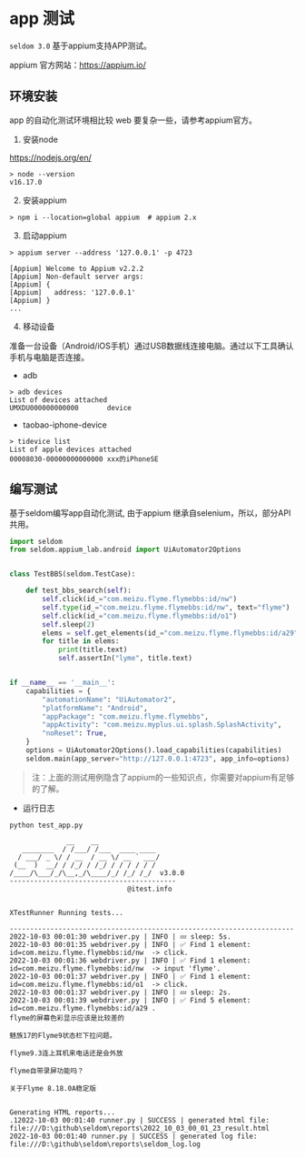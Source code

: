 # app 测试

`seldom 3.0` 基于appium支持APP测试。

appium 官方网站：https://appium.io/

## 环境安装

app 的自动化测试环境相比较 web 要复杂一些，请参考appium官方。

1. 安装node

https://nodejs.org/en/

```shell
> node --version
v16.17.0
```

2. 安装appium

```shell
> npm i --location=global appium  # appium 2.x
```

3. 启动appium

```shell
> appium server --address '127.0.0.1' -p 4723

[Appium] Welcome to Appium v2.2.2
[Appium] Non-default server args:
[Appium] {
[Appium]   address: '127.0.0.1'
[Appium] }
...
```

4. 移动设备

准备一台设备（Android/iOS手机）通过USB数据线连接电脑。通过以下工具确认手机与电脑是否连接。

* adb

```shell
> adb devices 
List of devices attached
UMXDU000000000000       device
```

* taobao-iphone-device

```shell
> tidevice list
List of apple devices attached
00008030-00000000000000 xxx的iPhoneSE
```

## 编写测试

基于seldom编写app自动化测试, 由于appium 继承自selenium，所以，部分API共用。

```python
import seldom
from seldom.appium_lab.android import UiAutomator2Options


class TestBBS(seldom.TestCase):

    def test_bbs_search(self):
        self.click(id_="com.meizu.flyme.flymebbs:id/nw")
        self.type(id_="com.meizu.flyme.flymebbs:id/nw", text="flyme")
        self.click(id_="com.meizu.flyme.flymebbs:id/o1")
        self.sleep(2)
        elems = self.get_elements(id_="com.meizu.flyme.flymebbs:id/a29")
        for title in elems:
            print(title.text)
            self.assertIn("lyme", title.text)


if __name__ == '__main__':
    capabilities = {
        "automationName": "UiAutomator2",
        "platformName": "Android",
        "appPackage": "com.meizu.flyme.flymebbs",
        "appActivity": "com.meizu.myplus.ui.splash.SplashActivity",
        "noReset": True,
    }
    options = UiAutomator2Options().load_capabilities(capabilities)
    seldom.main(app_server="http://127.0.0.1:4723", app_info=options)
```

> 注：上面的测试用例隐含了appium的一些知识点，你需要对appium有足够的了解。

* 运行日志

```shell
python test_app.py

              __    __
   ________  / /___/ /___  ____ ____
  / ___/ _ \/ / __  / __ \/ __ ` ___/
 (__  )  __/ / /_/ / /_/ / / / / / /
/____/\___/_/\__,_/\____/_/ /_/ /_/  v3.0.0
-----------------------------------------
                             @itest.info


XTestRunner Running tests...

----------------------------------------------------------------------
2022-10-03 00:01:30 webdriver.py | INFO | 💤️ sleep: 5s.
2022-10-03 00:01:35 webdriver.py | INFO | ✅ Find 1 element: id=com.meizu.flyme.flymebbs:id/nw  -> click.
2022-10-03 00:01:36 webdriver.py | INFO | ✅ Find 1 element: id=com.meizu.flyme.flymebbs:id/nw  -> input 'flyme'.
2022-10-03 00:01:37 webdriver.py | INFO | ✅ Find 1 element: id=com.meizu.flyme.flymebbs:id/o1  -> click.
2022-10-03 00:01:37 webdriver.py | INFO | 💤️ sleep: 2s.
2022-10-03 00:01:39 webdriver.py | INFO | ✅ Find 5 element: id=com.meizu.flyme.flymebbs:id/a29 .
flyme的屏幕色彩显示应该是比较差的

魅族17的Flyme9状态栏下拉问题。

flyme9.3连上耳机来电话还是会外放

flyme自带录屏功能吗？

关于Flyme 8.18.0A稳定版


Generating HTML reports...
.12022-10-03 00:01:40 runner.py | SUCCESS | generated html file: file:///D:\github\seldom\reports\2022_10_03_00_01_23_result.html
2022-10-03 00:01:40 runner.py | SUCCESS | generated log file: file:///D:\github\seldom\reports\seldom_log.log
```
